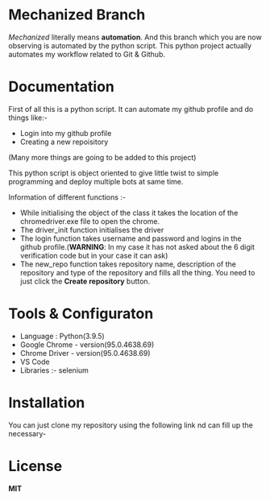 # **Mechanized Branch** 

*Mechanized* literally means **automation**. And this branch which you are now observing is automated by the python script.
This python project actually automates my workflow related to Git & Github.

# Documentation

First of all this is a python script.
It can automate my github profile and do things like:-
- Login into my github profile
- Creating a new repoisitory

(Many more things are going to be added to this project)

This python script is object oriented to give little twist to simple programming and deploy multiple bots at same time.

Information of different functions :-
- While initialising the object of the class it takes the location of the chromedriver.exe file to open the chrome.
- The driver_init function initialises the driver
- The login function takes username and password and logins in the github profile.(**WARNING**: In my case it has not asked about the 6 digit verification code but in your case it can ask)
- The new_repo function takes repository name, description of the repository and type of the repository and fills all the thing. You need to just click the **Create repository** button. 

# Tools & Configuraton
- Language : Python(3.9.5)
- Google Chrome - version(95.0.4638.69)
- Chrome Driver - version(95.0.4638.69)
- VS Code
- Libraries :- selenium

# Installation
You can just clone my repository using the following link nd can fill up the necessary- 

# License
**MIT**